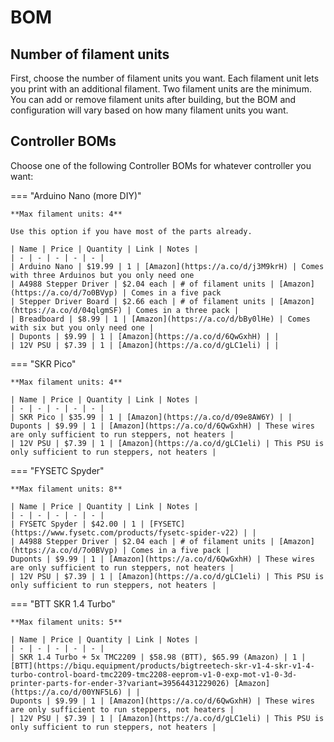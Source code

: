 # BOM

## Number of filament units

First, choose the number of filament units you want. Each filament unit lets you print with an additional filament. Two filament units are the minimum. You can add or remove filament units after building, but the BOM and configuration will vary based on how many filament units you want.

## Controller BOMs

Choose one of the following Controller BOMs for whatever controller you want:

=== "Arduino Nano (more DIY)"

    **Max filament units: 4**

    Use this option if you have most of the parts already.

    | Name | Price | Quantity | Link | Notes |
    | - | - | - | - | - |
    | Arduino Nano | $19.99 | 1 | [Amazon](https://a.co/d/j3M9krH) | Comes with three Arduinos but you only need one
    | A4988 Stepper Driver | $2.04 each | # of filament units | [Amazon](https://a.co/d/7o0BVyp) | Comes in a five pack
    | Stepper Driver Board | $2.66 each | # of filament units | [Amazon](https://a.co/d/04qlgmSF) | Comes in a three pack |
    | Breadboard | $8.99 | 1 | [Amazon](https://a.co/d/bBy0lHe) | Comes with six but you only need one |
    | Duponts | $9.99 | 1 | [Amazon](https://a.co/d/6QwGxhH) | |
    | 12V PSU | $7.39 | 1 | [Amazon](https://a.co/d/gLC1eli) | |

=== "SKR Pico"

    **Max filament units: 4**

    | Name | Price | Quantity | Link | Notes |
    | - | - | - | - | - |
    | SKR Pico | $35.99 | 1 | [Amazon](https://a.co/d/09e8AW6Y) | |
    Duponts | $9.99 | 1 | [Amazon](https://a.co/d/6QwGxhH) | These wires are only sufficient to run steppers, not heaters |
    | 12V PSU | $7.39 | 1 | [Amazon](https://a.co/d/gLC1eli) | This PSU is only sufficient to run steppers, not heaters |

=== "FYSETC Spyder"

    **Max filament units: 8**

    | Name | Price | Quantity | Link | Notes |
    | - | - | - | - | - |
    | FYSETC Spyder | $42.00 | 1 | [FYSETC](https://www.fysetc.com/products/fysetc-spider-v22) | |
    | A4988 Stepper Driver | $2.04 each | # of filament units | [Amazon](https://a.co/d/7o0BVyp) | Comes in a five pack |
    Duponts | $9.99 | 1 | [Amazon](https://a.co/d/6QwGxhH) | These wires are only sufficient to run steppers, not heaters |
    | 12V PSU | $7.39 | 1 | [Amazon](https://a.co/d/gLC1eli) | This PSU is only sufficient to run steppers, not heaters |

=== "BTT SKR 1.4 Turbo"

    **Max filament units: 5**

    | Name | Price | Quantity | Link | Notes |
    | - | - | - | - | - |
    | SKR 1.4 Turbo + 5x TMC2209 | $58.98 (BTT), $65.99 (Amazon) | 1 | [BTT](https://biqu.equipment/products/bigtreetech-skr-v1-4-skr-v1-4-turbo-control-board-tmc2209-tmc2208-eeprom-v1-0-exp-mot-v1-0-3d-printer-parts-for-ender-3?variant=39564431229026) [Amazon](https://a.co/d/00YNF5L6) | |
    Duponts | $9.99 | 1 | [Amazon](https://a.co/d/6QwGxhH) | These wires are only sufficient to run steppers, not heaters |
    | 12V PSU | $7.39 | 1 | [Amazon](https://a.co/d/gLC1eli) | This PSU is only sufficient to run steppers, not heaters |